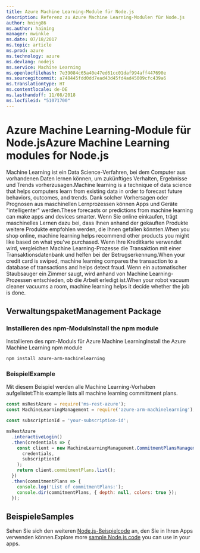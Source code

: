 ```yaml
---
title: Azure Machine Learning-Module für Node.js
description: Referenz zu Azure Machine Learning-Modulen für Node.js
author: hning86
ms.author: haining
manager: mwinkle
ms.date: 07/18/2017
ms.topic: article
ms.prod: azure
ms.technology: azure
ms.devlang: nodejs
ms.service: Machine Learning
ms.openlocfilehash: 7e39084c65a40e47ed61cc01daf994aff447690e
ms.sourcegitcommit: a748445fdd0dd7ead43d45fd4ad45009cfc439a6
ms.translationtype: HT
ms.contentlocale: de-DE
ms.lasthandoff: 11/08/2018
ms.locfileid: "51071700"
---
```

# <a name="azure-machine-learning-modules-for-nodejs"></a><span data-ttu-id="062d1-103">Azure Machine Learning-Module für Node.js</span><span class="sxs-lookup"><span data-stu-id="062d1-103">Azure Machine Learning modules for Node.js</span></span>

<span data-ttu-id="062d1-104">Machine Learning ist ein Data Science-Verfahren, bei dem Computer aus vorhandenen Daten lernen können, um zukünftiges Verhalten, Ergebnisse und Trends vorherzusagen.</span><span class="sxs-lookup"><span data-stu-id="062d1-104">Machine learning is a technique of data science that helps computers learn from existing data in order to forecast future behaviors, outcomes, and trends.</span></span> <span data-ttu-id="062d1-105">Dank solcher Vorhersagen oder Prognosen aus maschinellen Lernprozessen können Apps und Geräte "intelligenter" werden.</span><span class="sxs-lookup"><span data-stu-id="062d1-105">These forecasts or predictions from machine learning can make apps and devices smarter.</span></span> <span data-ttu-id="062d1-106">Wenn Sie online einkaufen, trägt maschinelles Lernen dazu bei, dass Ihnen anhand der gekauften Produkte weitere Produkte empfohlen werden, die Ihnen gefallen könnten.</span><span class="sxs-lookup"><span data-stu-id="062d1-106">When you shop online, machine learning helps recommend other products you might like based on what you've purchased.</span></span> <span data-ttu-id="062d1-107">Wenn Ihre Kreditkarte verwendet wird, vergleichen Machine Learning-Prozesse die Transaktion mit einer Transaktionsdatenbank und helfen bei der Betrugserkennung.</span><span class="sxs-lookup"><span data-stu-id="062d1-107">When your credit card is swiped, machine learning compares the transaction to a database of transactions and helps detect fraud.</span></span> <span data-ttu-id="062d1-108">Wenn ein automatischer Staubsauger ein Zimmer saugt, wird anhand von Machine Learning-Prozessen entschieden, ob die Arbeit erledigt ist.</span><span class="sxs-lookup"><span data-stu-id="062d1-108">When your robot vacuum cleaner vacuums a room, machine learning helps it decide whether the job is done.</span></span>

## <a name="management-package"></a><span data-ttu-id="062d1-109">Verwaltungspaket</span><span class="sxs-lookup"><span data-stu-id="062d1-109">Management Package</span></span>


### <a name="install-the-npm-module"></a><span data-ttu-id="062d1-110">Installieren des npm-Moduls</span><span class="sxs-lookup"><span data-stu-id="062d1-110">Install the npm module</span></span>

<span data-ttu-id="062d1-111">Installieren des npm-Moduls für Azure Machine Learning</span><span class="sxs-lookup"><span data-stu-id="062d1-111">Install the Azure Machine Learning npm module</span></span>

```bash
npm install azure-arm-machinelearning
```

### <a name="example"></a><span data-ttu-id="062d1-112">Beispiel</span><span class="sxs-lookup"><span data-stu-id="062d1-112">Example</span></span>

<span data-ttu-id="062d1-113">Mit diesem Beispiel werden alle Machine Learning-Vorhaben aufgelistet:</span><span class="sxs-lookup"><span data-stu-id="062d1-113">This example lists all machine learning committment plans.</span></span>

```javascript
const msRestAzure = require('ms-rest-azure');
const MachineLearningManagement = require('azure-arm-machinelearning');

const subscriptionId = 'your-subscription-id';

msRestAzure
  .interactiveLogin()
  .then(credentials => {
    const client = new MachineLearningManagement.CommitmentPlansManagementClient(
      credentials,
      subscriptionId
    );
    return client.commitmentPlans.list();
  })
  .then(commitmentPlans => {
    console.log('List of commitmentPlans:');
    console.dir(commitmentPlans, { depth: null, colors: true });
  });
```

## <a name="samples"></a><span data-ttu-id="062d1-114">Beispiele</span><span class="sxs-lookup"><span data-stu-id="062d1-114">Samples</span></span>

<span data-ttu-id="062d1-115">Sehen Sie sich den weiteren [Node.js-Beispielcode](https://azure.microsoft.com/resources/samples/?platform=nodejs) an, den Sie in Ihren Apps verwenden können.</span><span class="sxs-lookup"><span data-stu-id="062d1-115">Explore more [sample Node.js code](https://azure.microsoft.com/resources/samples/?platform=nodejs) you can use in your apps.</span></span>
